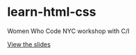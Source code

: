 learn-html-css
==============

Women Who Code NYC workshop with C/I

[View the slides](https://docs.google.com/presentation/d/1Ms6Kg84A3rj9W-OVpDGe_pdY8PKqpe7tFLDaxKxuOY0/edit?usp=sharing)


